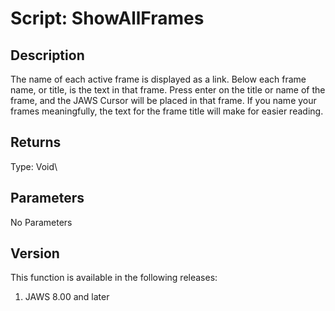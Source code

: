 # Script: ShowAllFrames

## Description

The name of each active frame is displayed as a link. Below each frame
name, or title, is the text in that frame. Press enter on the title or
name of the frame, and the JAWS Cursor will be placed in that frame. If
you name your frames meaningfully, the text for the frame title will
make for easier reading.

## Returns

Type: Void\

## Parameters

No Parameters

## Version

This function is available in the following releases:

1.  JAWS 8.00 and later
